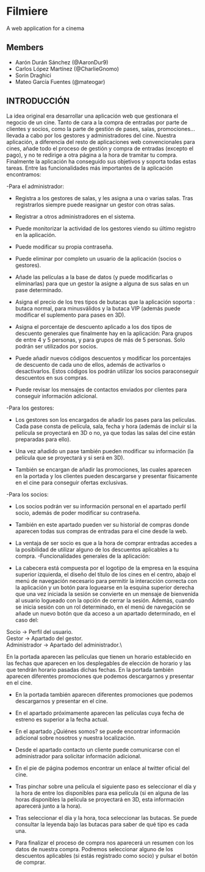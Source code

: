 # Filmiere
A web application for a cinema
## Members
* Aarón Durán Sánchez (@AaronDur9)
* Carlos López Martínez (@CharlieGnomo)
* Sorin Draghici
* Mateo García Fuentes (@mateogar)

## INTRODUCCIÓN
La idea original era desarrollar una aplicación web que gestionara
el negocio de un cine. Tanto de cara a la compra de entradas por
parte de clientes y socios, como la parte de gestión de pases, salas,
promociones... llevada a cabo por los gestores y administradores
del cine.
Nuestra aplicación, a diferencia del resto de aplicaciones web
convencionales para cines, añade todo el proceso de gestión y
compra de entradas (excepto el pago), y no te redirige a otra
página a la hora de tramitar tu compra.
Finalmente la aplicación ha conseguido sus objetivos y soporta
todas estas tareas. Entre las funcionalidades más importantes de la
aplicación encontramos:

-Para el administrador:

* Registra a los gestores de salas, y les asigna a una o varias
salas. Tras registrarlos siempre puede reasignar un gestor con otras
salas.

* Registrar a otros administradores en el sistema.

* Puede monitorizar la actividad de los gestores viendo su
último registro en la aplicación.

* Puede modificar su propia contraseña.

* Puede eliminar por completo un usuario de la aplicación
(socios o gestores).

* Añade las películas a la base de datos (y puede modificarlas
o eliminarlas) para que un gestor la asigne a alguna de sus salas en
un pase determinado.

* Asigna el precio de los tres tipos de butacas que la
aplicación soporta : butaca normal, para minusválidos y la butaca
VIP (además puede modificar el suplemento para pases en 3D).

* Asigna el porcentaje de descuento aplicado a los dos tipos
de descuento generales que finalmente hay en la aplicación: Para
grupos de entre 4 y 5 personas, y para grupos de más de 5 personas.
Solo podrán ser utilizados por socios.

* Puede añadir nuevos códigos descuentos y modificar los
porcentajes de descuento de cada uno de ellos, además de activarlos
o desactivarlos. Estos códigos los podrán utilizar los socios paraconseguir descuentos en sus compras.

* Puede revisar los mensajes de contactos enviados por
clientes para conseguir información adicional.

-Para los gestores:

* Los gestores son los encargados de añadir los pases para las
películas. Cada pase consta de película, sala, fecha y hora (además
de incluir si la película se proyectará en 3D o no, ya que todas las
salas del cine están preparadas para ello).

* Una vez añadido un pase también pueden modificar su
información (la película que se proyectará y si será en 3D).

* También se encargan de añadir las promociones, las cuales
aparecen en la portada y los clientes pueden descargarse y presentar
físicamente en el cine para conseguir ofertas exclusivas.

-Para los socios:
* Los socios podrán ver su información personal en el
apartado perfil socio, además de poder modificar su contraseña.

* También en este apartado pueden ver su historial de compras
donde aparecen todas sus compras de entradas para el cine desde la
web.

* La ventaja de ser socio es que a la hora de comprar entradas
accedes a la posibilidad de utilizar alguno de los descuentos
aplicables a tu compra.
-Funcionalidades generales de la aplicación:

* La cabecera está compuesta por el logotipo de la empresa en
la esquina superior izquierda, el diseño del título de los cines en el
centro, abajo el menú de navegación necesario para permitir la
interacción correcta con la aplicación y un botón para loguearse
en la esquina superior derecha que una vez iniciada la sesión se
convierte en un mensaje de bienvenida al usuario logueado con la
opción de cerrar la sesión. Además, cuando se inicia sesión con
un rol determinado, en el menú de navegación se añade un nuevo
botón que da acceso a un apartado determinado, en el caso del:

Socio -> Perfil del usuario.\
Gestor -> Apartado del gestor.\
Administrador -> Apartado del administrador.\

En la portada aparecen las películas que tienen un horario
establecido en las fechas que aparecen en los desplegables de
elección de horario y las que tendrán horario pasadas dichas
fechas. En la portada también aparecen diferentes promociones
que podemos descargarnos y presentar en el cine.

* En la portada también aparecen diferentes promociones que
podemos descargarnos y presentar en el cine.

* En el apartado próximamente aparecen las películas cuya
fecha de estreno es superior a la fecha actual.

* En el apartado ¿Quiénes somos? se puede encontrar
información adicional sobre nosotros y nuestra localización.

* Desde el apartado contacto un cliente puede comunicarse
con el administrador para solicitar información adicional.

* En el pie de página podemos encontrar un enlace al twitter
oficial del cine.

* Tras pinchar sobre una película el siguiente paso es
seleccionar el día y la hora de entre los disponibles para esa película
(si en alguna de las horas disponibles la película se proyectará en
3D, esta información aparecerá junto a la hora).

* Tras seleccionar el día y la hora, toca seleccionar las
butacas. Se puede consultar la leyenda bajo las butacas para saber de
qué tipo es cada una.

* Para finalizar el proceso de compra nos aparecerá un
resumen con los datos de nuestra compra. Podremos seleccionar
alguno de los descuentos aplicables (si estás registrado como socio)
y pulsar el botón de comprar.
